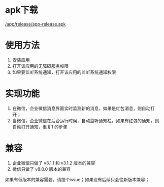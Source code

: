 # apk下载
[/app/release/app-release.apk](/app/release/app-release.apk)

# 使用方法
1. 安装应用
2. 打开该应用的无障碍服务权限
3. 如果要监听系统通知，打开该应用的监听系统通知权限

# 实现功能
1. 在微信，企业微信消息界面实时监测新的消息，如果是红包消息，则自动打开；
2. 当微信，企业微信在后台运行时候，自动监听通知栏，如果有红包的通知，则自动打开通知，重复1 的步骤

# 兼容
1. 企业微信只做了 v3.1.1 和 v3.1.2 版本的兼容
2. 微信只做了 v8.0.0 版本的兼容

如果有低版本的兼容需要，请提个issue；如果没有后续只会往新版本兼容；
